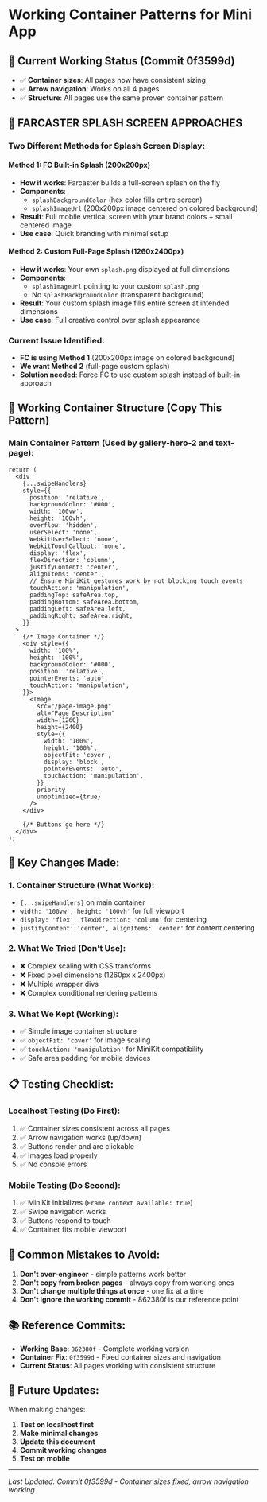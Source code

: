 # Working Container Patterns for Mini App

## 🎯 **Current Working Status (Commit 0f3599d)**
- ✅ **Container sizes**: All pages now have consistent sizing
- ✅ **Arrow navigation**: Works on all 4 pages
- ✅ **Structure**: All pages use the same proven container pattern

## 🚨 **FARCASTER SPLASH SCREEN APPROACHES**

### **Two Different Methods for Splash Screen Display:**

#### **Method 1: FC Built-in Splash (200x200px)**
- **How it works**: Farcaster builds a full-screen splash on the fly
- **Components**: 
  - `splashBackgroundColor` (hex color fills entire screen)
  - `splashImageUrl` (200x200px image centered on colored background)
- **Result**: Full mobile vertical screen with your brand colors + small centered image
- **Use case**: Quick branding with minimal setup

#### **Method 2: Custom Full-Page Splash (1260x2400px)**
- **How it works**: Your own `splash.png` displayed at full dimensions
- **Components**: 
  - `splashImageUrl` pointing to your custom `splash.png`
  - No `splashBackgroundColor` (transparent background)
- **Result**: Your custom splash image fills entire screen at intended dimensions
- **Use case**: Full creative control over splash appearance

### **Current Issue Identified:**
- **FC is using Method 1** (200x200px image on colored background)
- **We want Method 2** (full-page custom splash)
- **Solution needed**: Force FC to use custom splash instead of built-in approach

## 📱 **Working Container Structure (Copy This Pattern)**

### **Main Container Pattern (Used by gallery-hero-2 and text-page):**
```tsx
return (
  <div 
    {...swipeHandlers}
    style={{
      position: 'relative',
      backgroundColor: '#000',
      width: '100vw',
      height: '100vh',
      overflow: 'hidden',
      userSelect: 'none',
      WebkitUserSelect: 'none',
      WebkitTouchCallout: 'none',
      display: 'flex',
      flexDirection: 'column',
      justifyContent: 'center',
      alignItems: 'center',
      // Ensure MiniKit gestures work by not blocking touch events
      touchAction: 'manipulation',
      paddingTop: safeArea.top,
      paddingBottom: safeArea.bottom,
      paddingLeft: safeArea.left,
      paddingRight: safeArea.right,
    }}
  >
    {/* Image Container */}
    <div style={{ 
      width: '100%', 
      height: '100%', 
      backgroundColor: '#000',
      position: 'relative',
      pointerEvents: 'auto',
      touchAction: 'manipulation',
    }}>
      <Image
        src="/page-image.png"
        alt="Page Description"
        width={1260}
        height={2400}
        style={{ 
          width: '100%', 
          height: '100%',
          objectFit: 'cover',
          display: 'block',
          pointerEvents: 'auto',
          touchAction: 'manipulation',
        }}
        priority
        unoptimized={true}
      />
    </div>
    
    {/* Buttons go here */}
  </div>
);
```

## 🔧 **Key Changes Made:**

### **1. Container Structure (What Works):**
- `{...swipeHandlers}` on main container
- `width: '100vw', height: '100vh'` for full viewport
- `display: 'flex', flexDirection: 'column'` for centering
- `justifyContent: 'center', alignItems: 'center'` for content centering

### **2. What We Tried (Don't Use):**
- ❌ Complex scaling with CSS transforms
- ❌ Fixed pixel dimensions (1260px x 2400px)
- ❌ Multiple wrapper divs
- ❌ Complex conditional rendering patterns

### **3. What We Kept (Working):**
- ✅ Simple image container structure
- ✅ `objectFit: 'cover'` for image scaling
- ✅ `touchAction: 'manipulation'` for MiniKit compatibility
- ✅ Safe area padding for mobile devices

## 📋 **Testing Checklist:**

### **Localhost Testing (Do First):**
1. ✅ Container sizes consistent across all pages
2. ✅ Arrow navigation works (up/down)
3. ✅ Buttons render and are clickable
4. ✅ Images load properly
5. ✅ No console errors

### **Mobile Testing (Do Second):**
1. ✅ MiniKit initializes (`Frame context available: true`)
2. ✅ Swipe navigation works
3. ✅ Buttons respond to touch
4. ✅ Container fits mobile viewport

## 🚫 **Common Mistakes to Avoid:**

1. **Don't over-engineer** - simple patterns work better
2. **Don't copy from broken pages** - always copy from working ones
3. **Don't change multiple things at once** - one fix at a time
4. **Don't ignore the working commit** - 862380f is our reference point

## 📚 **Reference Commits:**

- **Working Base**: `862380f` - Complete working version
- **Container Fix**: `0f3599d` - Fixed container sizes and navigation
- **Current Status**: All pages working with consistent structure

## 🔄 **Future Updates:**

When making changes:
1. **Test on localhost first**
2. **Make minimal changes**
3. **Update this document**
4. **Commit working changes**
5. **Test on mobile**

---
*Last Updated: Commit 0f3599d - Container sizes fixed, arrow navigation working*
